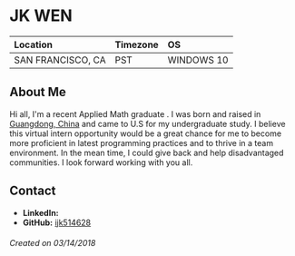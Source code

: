 # JK WEN

Location | Timezone | OS
:--- | :--- | :---
SAN FRANCISCO, CA | PST | WINDOWS 10

## About Me
Hi all, I'm a recent Applied Math graduate . I was born and raised in [Guangdong, China](https://en.wikipedia.org/wiki/Guangdong) and came to U.S for my undergraduate study. I believe this virtual intern opportunity would be a great chance for me to become more proficient in latest programming practices and to thrive in a team environment. In the mean time, I could give back and help disadvantaged communities. I look forward working with you all.

## Contact
* __LinkedIn:__ 
* __GitHub:__ [ijk514628](https://github.com/ijk514628)


###### Created on 03/14/2018

